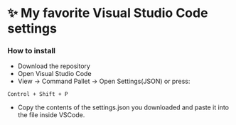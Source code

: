 <h1>✨ My favorite Visual Studio Code settings</h1>

<h3>How to install</h3>

- Download the repository
- Open Visual Studio Code
- View -> Command Pallet -> Open Settings(JSON) or press:
~~~
Control + Shift + P
~~~
- Copy the contents of the settings.json you downloaded and paste it into the file inside VSCode.